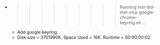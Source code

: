 * >>>>>>>>> Running inst-std-inet-xtra-google-chrome-keyring.sh ...
  * Add google keyring.
  * Disk size = 2701980K. Space Used = 16K. Runtime = 00:00:00:02.
